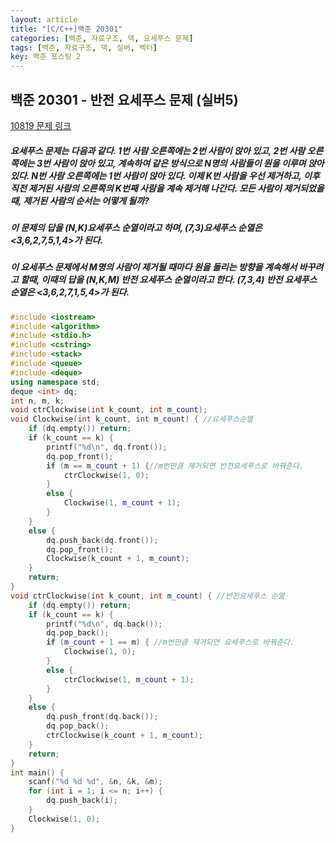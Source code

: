 ```yaml
---
layout: article
title: "[C/C++]백준 20301"
categories: [백준, 자료구조, 덱, 요세푸스 문제]
tags: [백준, 자료구조, 덱, 실버, 벡터]
key: 백준 포스팅 2
---
```

## 백준 20301 - 반전 요세푸스 문제 (실버5)

[10819 문제 링크](https://www.acmicpc.net/problem/20301)

##### 요세푸스 문제는 다음과 같다. 1번 사람 오른쪽에는 2번 사람이 앉아 있고, 2번 사람 오른쪽에는 3번 사람이 앉아 있고, 계속하여 같은 방식으로 N명의 사람들이 원을 이루며 앉아 있다. N번 사람 오른쪽에는 1번 사람이 앉아 있다. 이제 K번 사람을 우선 제거하고, 이후 직전 제거된 사람의 오른쪽의 K번째 사람을 계속 제거해 나간다. 모든 사람이 제거되었을 때, 제거된 사람의 순서는 어떻게 될까?

#####    이 문제의 답을 (N,K)요세푸스 순열이라고 하며, (7,3)요세푸스 순열은 <3,6,2,7,5,1,4>가 된다. 
#####    이 요세푸스 문제에서 M명의 사람이 제거될 때마다 원을 돌리는 방향을 계속해서 바꾸려고 할때, 이때의 답을 (N,K,M) 반전 요세푸스 순열이라고 한다. (7,3,4) 반전 요세푸스 순열은 <3,6,2,7,1,5,4>가 된다.






```cpp
#include <iostream>
#include <algorithm>
#include <stdio.h>
#include <cstring>
#include <stack>
#include <queue>
#include <deque>
using namespace std;
deque <int> dq;
int n, m, k;
void ctrClockwise(int k_count, int m_count);
void Clockwise(int k_count, int m_count) { //요세푸스순열
	if (dq.empty()) return;
	if (k_count == k) {
		printf("%d\n", dq.front());
		dq.pop_front();
		if (m == m_count + 1) {//m번만큼 제거되면 반전요세푸스로 바꿔준다.
			ctrClockwise(1, 0);
		}
		else {
			Clockwise(1, m_count + 1);
		}
	}
	else {
		dq.push_back(dq.front());
		dq.pop_front();
		Clockwise(k_count + 1, m_count);
	}
	return;
}
void ctrClockwise(int k_count, int m_count) { //반전요세푸스 순열
	if (dq.empty()) return;
	if (k_count == k) {
		printf("%d\n", dq.back());
		dq.pop_back();
		if (m_count + 1 == m) { //m번만큼 제거되먼 요세푸스로 바꿔준다.
			Clockwise(1, 0);
		}
		else {
			ctrClockwise(1, m_count + 1);
		}
	}
	else {
		dq.push_front(dq.back());
		dq.pop_back();
		ctrClockwise(k_count + 1, m_count);
	}
	return;
}
int main() {
	scanf("%d %d %d", &n, &k, &m);
	for (int i = 1; i <= n; i++) {
		dq.push_back(i);
	}
	Clockwise(1, 0);
}
```